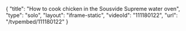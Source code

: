 {
    "title": "How to cook chicken in the Sousvide Supreme water oven",
    "type": "solo",
    "layout": "iframe-static",
    "videoId": "111180122",
    "url": "\/tvpembed\/111180122"
}